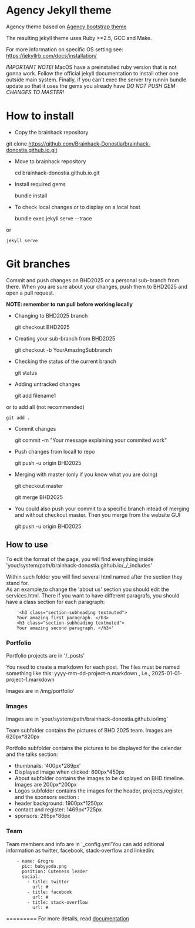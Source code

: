 Agency Jekyll theme
====================

Agency theme based on [Agency bootstrap theme ](https://startbootstrap.com/template-overviews/agency/)

The resulting jekyll theme uses Ruby >=2.5, GCC and Make.

 For more information on specific OS setting see: https://jekyllrb.com/docs/installation/

*IMPORTANT NOTE!* MacOS have a preinstalled ruby version that is not gonna work. Follow the official jekyll documentation to install other one outside main system. Finally, if you can't exec the server try runnin bundle update so that it uses the gems you already have *DO NOT PUSH GEM CHANGES TO MASTER!* 

# How to install

- Copy the brainhack repository


git clone https://github.com/Brainhack-Donostia/brainhack-donostia.github.io.git


- Move to brainhack repository


    cd brainhack-donostia.github.io.git


- Install required gems 


    bundle install


- To check local changes or to display on a local host 


    bundle exec jekyll serve --trace


or


    jekyll serve


# Git branches

Commit and push changes on BHD2025 or a personal sub-branch from there. When you are sure about your changes, push them to BHD2025 and open a pull request.

**NOTE: remember to run pull before working locally**

- Changing to BHD2025 branch  


    git checkout BHD2025


- Creating your sub-branch from BHD2025  


    git checkout -b YourAmazingSubbranch


- Checking the status of the current branch  


    git status


- Adding untracked changes
  

    git add filename1


or to add all (not recommended)  


    git add .


- Commit changes 
 

    git commit -m "Your message explaining your commited work"


- Push changes from locall to repo 
 

    git push -u origin BHD2025


- Merging with master (only if you know what you are doing)
  

    git checkout master
   


    git merge BHD2025


- You could also push your commit to a specific branch intead of merging and without checkout master. Then you merge from the website GUI


    git push -u origin BHD2025


## How to use

To edit the format of the page, you will find everything inside 'your/system/path/brainhack-donostia.github.io/_/_includes'

Within such folder you will find several html named after the section they stand for.  
 As an example,to change the 'about us' section you should edit the services.html. There if you want to have different paragrafs, you should have a class section for each paragraph:

		'<h3 class="section-subheading textmuted">
		Your amazing first paragraph. </h3>
		<h3 class="section-subheading textmuted">
		Your amazing second paragraph. </h3>'

 
### Portfolio 

Portfolio projects are in '/_posts'

You need to create a markdown for each post. The files must be named something like this:
yyyy-mm-dd-project-n.markdown , i.e., 2025-01-01-project-1.markdown

Images are in /img/portfolio'

### Images

Images are in 'your/system/path/brainhack-donostia.github.io/img'

Team subfolder contains the pictures of BHD 2025 team. Images are 620px*820px

Portfolio subfolder contains the pictures to be displayed for the calendar and the talks section:  

- thumbnails: '400px*289px'
- Displayed image when clicked: 600px*450px
- About subfolder contains the images to be displayed on BHD timeline. Images are 200px*200px
- Logos subfolder contains the images for the header, projects,register, and the sponsors section :
- header background: 1900px*1250px
- contact and register: 1469px*725px
- sponsors: 295px*86px

### Team

Team members and info are in '_config.yml'You can add aditional information as twitter, facebook, stack-overflow and linkedin:

		- name: Grogru
		  pic: babyyoda.png
		  position: Cuteness leader
		  social:
		    - title: twitter
		      url: # 
		    - title: facebook
		      url: #
		    - title: stack-overflow
		      url: #


=========
For more details, read [documentation](http://jekyllrb.com/)
